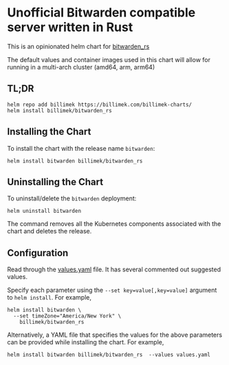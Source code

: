 # Unofficial Bitwarden compatible server written in Rust

This is an opinionated helm chart for [bitwarden_rs](https://github.com/dani-garcia/bitwarden_rs) 

The default values and container images used in this chart will allow for running in a multi-arch cluster (amd64, arm, arm64)

## TL;DR

```console
helm repo add billimek https://billimek.com/billimek-charts/
helm install billimek/bitwarden_rs
```

## Installing the Chart

To install the chart with the release name `bitwarden`:

```console
helm install bitwarden billimek/bitwarden_rs
```

## Uninstalling the Chart

To uninstall/delete the `bitwarden` deployment:

```console
helm uninstall bitwarden
```

The command removes all the Kubernetes components associated with the chart and deletes the release.

## Configuration

Read through the [values.yaml](https://github.com/billimek/billimek-charts/blob/master/charts/bitwarden_rs/values.yaml) file. It has several commented out suggested values.

Specify each parameter using the `--set key=value[,key=value]` argument to `helm install`. For example,

```console
helm install bitwarden \
  --set timeZone="America/New York" \
    billimek/bitwarden_rs
```

Alternatively, a YAML file that specifies the values for the above parameters can be provided while installing the chart. For example,

```console
helm install bitwarden billimek/bitwarden_rs  --values values.yaml 
```
